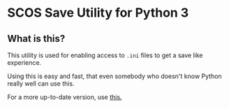# SCOS Save Utility for Python 3

## What is this?

This utility is used for enabling access to `.ini` files to get a save like experience.

Using this is easy and fast, that even somebody who doesn't know Python really well can use this.

For a more up-to-date version, use [this.](github.com/SCOS-Apps/Save-Utility/)
